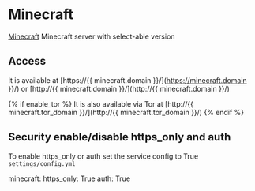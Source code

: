 # Minecraft

[Minecraft](https://hub.docker.com/r/itzg/minecraft-server) Minecraft server with select-able version 

## Access

It is available at [https://{{ minecraft.domain }}/](https://minecraft.domain }}/) or [http://{{ minecraft.domain }}/](http://{{ minecraft.domain }}/)

{% if enable_tor %}
It is also available via Tor at [http://{{ minecraft.tor_domain }}/](http://{{ minecraft.tor_domain }}/)
{% endif %}

## Security enable/disable https_only and auth

To enable https_only or auth set the service config to True
`settings/config.yml`

minecraft:
  https_only: True
  auth: True